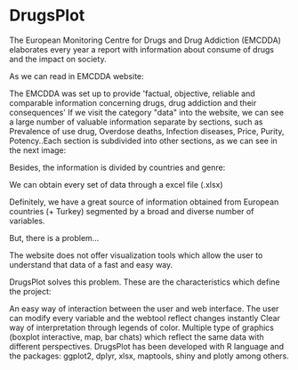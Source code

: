 # DrugsPlot

The European Monitoring Centre for Drugs and Drug Addiction (EMCDDA) elaborates every year a report with information about consume of drugs and the impact on society.

As we can read in EMCDDA website:

The EMCDDA was set up to provide 'factual, objective, reliable and comparable information concerning drugs, drug addiction and their consequences'
If we visit the category "data" into the website, we can see a large number of valuable information separate by sections, such as  Prevalence of use drug, Overdose deaths, Infection diseases, Price, Purity, Potency..Each section is subdivided into other sections, as we can see in the next image:

Besides, the information is divided by countries and genre:

We can obtain every set of data through a excel file (.xlsx)

Definitely, we have a great source of information obtained from European countries (+ Turkey) segmented by a broad and diverse number of variables.

But, there is a problem...

The website does not offer visualization tools which allow the user to understand that data of a fast and easy way.

DrugsPlot solves this problem. These are the characteristics which define the project:

An easy way of interaction between the user and web interface. The user can modify every variable and the webtool reflect changes instantly
Clear way of interpretation through legends of color.
Multiple type of graphics (boxplot interactive, map, bar chats) which reflect the same data with different perspectives.
DrugsPlot has been developed with R language and the packages: ggplot2, dplyr, xlsx, maptools, shiny and plotly among others.
